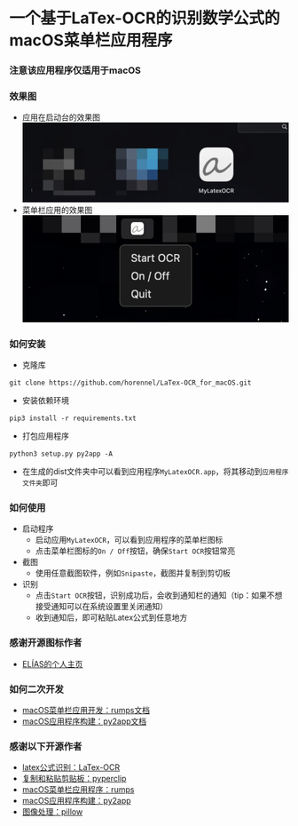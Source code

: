 # 一个基于LaTex-OCR的识别数学公式的macOS菜单栏应用程序

### 注意该应用程序仅适用于macOS

### 效果图

- 应用在启动台的效果图
  ![app_style.png](assets%2Fapp_style.png)
- 菜单栏应用的效果图
  ![menu_bar_style.png](assets%2Fmenu_bar_style.png)

### 如何安装

- 克隆库

```angular2html
git clone https://github.com/horennel/LaTex-OCR_for_macOS.git
```

- 安装依赖环境

```angular2html
pip3 install -r requirements.txt
```

- 打包应用程序

```angular2html
python3 setup.py py2app -A
```

- 在生成的dist文件夹中可以看到应用程序`MyLatexOCR.app`，将其移动到`应用程序文件夹`即可

### 如何使用

- 启动程序
    - 启动应用`MyLatexOCR`，可以看到应用程序的菜单栏图标
    - 点击菜单栏图标的`On / Off`按钮，确保`Start OCR`按钮常亮
- 截图
    - 使用任意截图软件，例如`Snipaste`，截图并复制到剪切板
- 识别
    - 点击`Start OCR`按钮，识别成功后，会收到通知栏的通知（tip：如果不想接受通知可以在系统设置里关闭通知）
    - 收到通知后，即可粘贴Latex公式到任意地方

### 感谢开源图标作者

- [ELÍAS的个人主页](https://eliasruiz.com/)

### 如何二次开发

- [macOS菜单栏应用开发：rumps文档](https://rumps.readthedocs.org)
- [macOS应用程序构建：py2app文档](https://py2app.readthedocs.io)

### 感谢以下开源作者

- [latex公式识别：LaTex-OCR](https://github.com/lukas-blecher/LaTeX-OCR)
- [复制和粘贴剪贴板：pyperclip](https://github.com/asweigart/pyperclip)
- [macOS菜单栏应用程序：rumps](https://github.com/jaredks/rumps)
- [macOS应用程序构建：py2app](https://github.com/ronaldoussoren/py2app)
- [图像处理：pillow](https://github.com/python-pillow/Pillow)